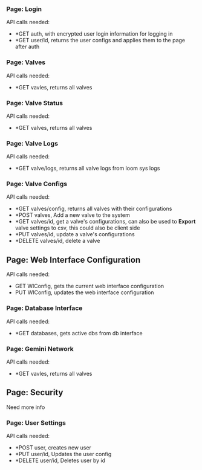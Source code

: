 ### Page: Login
API calls needed:
-   *GET auth, with encrypted user login information for logging in 
-   *GET user/id, returns the user configs and applies them to the page after auth
### Page: Valves
API calls needed:
-   *GET vavles, returns all valves
### Page: Valve Status
API calls needed:
-   *GET valves, returns all valves
### Page: Valve Logs
API calls needed:
-   *GET valve/logs, returns all valve logs from loom sys logs
### Page: Valve Configs
API calls needed:
-   *GET valves/config, returns all valves with their configurations
-   *POST valves, Add a new valve to the system
-   *GET valves/id, get a valve's configurations, can also be used to **Export** valve settings to csv, this could also be client side
-   *PUT valves/id, update a valve's configurations
-   *DELETE valves/id, delete a valve
## Page: Web Interface Configuration
API calls needed:
-   GET WIConfig, gets the current web interface configuration
-   PUT WIConfig, updates the web interface configuration
### Page: Database Interface
API calls needed:
-   *GET databases, gets active dbs from db interface
### Page: Gemini Network
API calls needed:
-   *GET vavles, returns all valves
## Page: Security
Need more info
### Page: User Settings
API calls needed:
-   *POST user, creates new user
-   *PUT user/id, Updates the user config
-   *DELETE user/id, Deletes user by id

